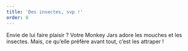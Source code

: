 ```yaml
---
title: 'Des insectes, svp !'
order: 8
---
```



Envie de lui faire plaisir ? Votre Monkey Jars adore les mouches et les insectes. Mais, ce qu’elle pr&eacute;f&egrave;re avant tout, c’est les attraper !